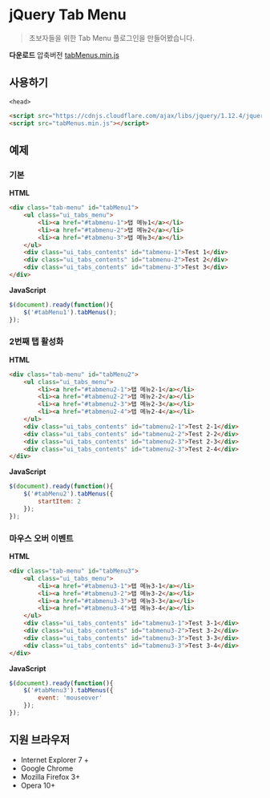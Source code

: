 # jQuery Tab Menu
> 초보자들을 위한 Tab Menu 플로그인을 만들어봤습니다.

**다운로드**
압축버전 [tabMenus.min.js](https://raw.githubusercontent.com/singihae/jQuery-tabMenu/master/tabMenu.min.js)


## 사용하기
`<head>`
```html
<script src="https://cdnjs.cloudflare.com/ajax/libs/jquery/1.12.4/jquery.min.js"></script>
<script src="tabMenus.min.js"></script>
```

## 예제

### 기본
**HTML**
```html
<div class="tab-menu" id="tabMenu1">
	<ul class="ui_tabs_menu">
		<li><a href="#tabmenu-1">탭 메뉴1</a></li>
		<li><a href="#tabmenu-2">탭 메뉴2</a></li>
		<li><a href="#tabmenu-3">탭 메뉴3</a></li>
	</ul>
	<div class="ui_tabs_contents" id="tabmenu-1">Test 1</div>
	<div class="ui_tabs_contents" id="tabmenu-2">Test 2</div>
	<div class="ui_tabs_contents" id="tabmenu-3">Test 3</div>
</div>
```

**JavaScript**
```javascript
$(document).ready(function(){
	$('#tabMenu1').tabMenus();
});
```

### 2번째 탭 활성화
**HTML**
```html
<div class="tab-menu" id="tabMenu2">
	<ul class="ui_tabs_menu">
		<li><a href="#tabmenu2-1">탭 메뉴2-1</a></li>
		<li><a href="#tabmenu2-2">탭 메뉴2-2</a></li>
		<li><a href="#tabmenu2-3">탭 메뉴2-3</a></li>
		<li><a href="#tabmenu2-4">탭 메뉴2-4</a></li>
	</ul>
	<div class="ui_tabs_contents" id="tabmenu2-1">Test 2-1</div>
	<div class="ui_tabs_contents" id="tabmenu2-2">Test 2-2</div>
	<div class="ui_tabs_contents" id="tabmenu2-3">Test 2-3</div>
	<div class="ui_tabs_contents" id="tabmenu2-3">Test 2-4</div>
</div>
```
**JavaScript**
```javascript
$(document).ready(function(){
	$('#tabMenu2').tabMenus({
		startItem: 2
	});
});
```

### 마우스 오버 이벤트
**HTML**
```html
<div class="tab-menu" id="tabMenu3">
	<ul class="ui_tabs_menu">
		<li><a href="#tabmenu3-1">탭 메뉴3-1</a></li>
		<li><a href="#tabmenu3-2">탭 메뉴3-2</a></li>
		<li><a href="#tabmenu3-3">탭 메뉴3-3</a></li>
		<li><a href="#tabmenu3-4">탭 메뉴3-4</a></li>
	</ul>
	<div class="ui_tabs_contents" id="tabmenu3-1">Test 3-1</div>
	<div class="ui_tabs_contents" id="tabmenu3-2">Test 3-2</div>
	<div class="ui_tabs_contents" id="tabmenu3-3">Test 3-3</div>
	<div class="ui_tabs_contents" id="tabmenu3-3">Test 3-4</div>
</div>
```

**JavaScript**
```javascript
$(document).ready(function(){
	$('#tabMenu3').tabMenus({
		event: 'mouseover'
	});
});
```

## 지원 브라우저
* Internet Explorer 7 +
* Google Chrome
* Mozilla Firefox 3+
* Opera 10+
